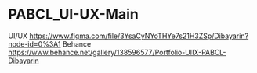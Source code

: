 # PABCL_UI-UX-Main
UI/UX
https://www.figma.com/file/3YsaCyNYoTHYe7s21H3ZSp/Dibayarin?node-id=0%3A1
Behance
https://www.behance.net/gallery/138596577/Portfolio-UIIX-PABCL-Dibayarin
